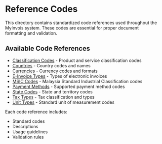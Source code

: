 # Reference Codes

This directory contains standardized code references used throughout the MyInvois system. These codes are essential for proper document formatting and validation.

## Available Code References

- [Classification Codes](classification-codes.md) - Product and service classification codes
- [Countries](countries.md) - Country codes and names
- [Currencies](currencies.md) - Currency codes and formats
- [E-Invoice Types](e-invoice-types.md) - Types of electronic invoices
- [MSIC Codes](msic-codes.md) - Malaysia Standard Industrial Classification codes
- [Payment Methods](payment-methods.md) - Supported payment method codes
- [State Codes](state-codes.md) - State and territory codes
- [Tax Types](tax-types.md) - Tax classification and types
- [Unit Types](unit-types.md) - Standard unit of measurement codes

Each code reference includes:
- Standard codes
- Descriptions
- Usage guidelines
- Validation rules 